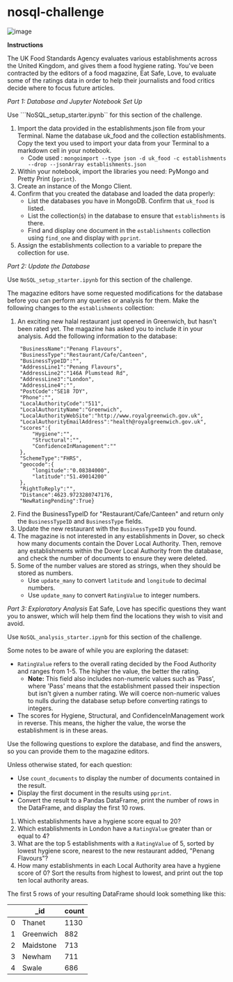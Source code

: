 # nosql-challenge
![image](https://github.com/ADotG96/nosql-challenge/assets/120142473/5b1999e4-4f4c-4c3a-b9ee-152390a2be08)


__Instructions__

The UK Food Standards Agency evaluates various establishments across the United Kingdom, and gives them a food hygiene rating. You've been contracted by the editors of a food magazine, Eat Safe, Love, to evaluate some of the ratings data in order to help their journalists and food critics decide where to focus future articles.


_Part 1: Database and Jupyter Notebook Set Up_

Use ```NoSQL_setup_starter.ipynb`` for this section of the challenge.

1. Import the data provided in the establishments.json file from your Terminal. Name the database uk_food and the collection establishments. Copy the text you used to import your data from your Terminal to a markdown cell in your notebook.
     * Code used :  ```mongoimport --type json -d uk_food -c establishments --drop --jsonArray establishments.json```
2. Within your notebook, import the libraries you need: PyMongo and Pretty Print (```pprint```).
3. Create an instance of the Mongo Client.
4. Confirm that you created the database and loaded the data properly:
     * List the databases you have in MongoDB. Confirm that ```uk_food``` is listed.
     * List the collection(s) in the database to ensure that ```establishments``` is there.
     * Find and display one document in the ```establishments``` collection using ```find_one``` and display with ```pprint```.
5. Assign the establishments collection to a variable to prepare the collection for use.


_Part 2: Update the Database_

Use ```NoSQL_setup_starter.ipynb``` for this section of the challenge.

The magazine editors have some requested modifications for the database before you can perform any queries or analysis for them. Make the following changes to the ```establishments``` collection:
1. An exciting new halal restaurant just opened in Greenwich, but hasn't been rated yet. The magazine has asked you to include it in your analysis. Add the following information to the database:

```{
    "BusinessName":"Penang Flavours",
    "BusinessType":"Restaurant/Cafe/Canteen",
    "BusinessTypeID":"",
    "AddressLine1":"Penang Flavours",
    "AddressLine2":"146A Plumstead Rd",
    "AddressLine3":"London",
    "AddressLine4":"",
    "PostCode":"SE18 7DY",
    "Phone":"",
    "LocalAuthorityCode":"511",
    "LocalAuthorityName":"Greenwich",
    "LocalAuthorityWebSite":"http://www.royalgreenwich.gov.uk",
    "LocalAuthorityEmailAddress":"health@royalgreenwich.gov.uk",
    "scores":{
        "Hygiene":"",
        "Structural":"",
        "ConfidenceInManagement":""
    },
    "SchemeType":"FHRS",
    "geocode":{
        "longitude":"0.08384000",
        "latitude":"51.49014200"
    },
    "RightToReply":"",
    "Distance":4623.9723280747176,
    "NewRatingPending":True}
```


2. Find the BusinessTypeID for "Restaurant/Cafe/Canteen" and return only the ```BusinessTypeID``` and ```BusinessType``` fields.
3. Update the new restaurant with the ```BusinessTypeID``` you found.
4. The magazine is not interested in any establishments in Dover, so check how many documents contain the Dover Local Authority. Then, remove any establishments within the Dover Local Authority from the database, and check the number of documents to ensure they were deleted.
5. Some of the number values are stored as strings, when they should be stored as numbers.
     * Use ```update_many``` to convert ```latitude``` and ```longitude``` to decimal numbers.
     * Use ```update_many``` to convert ```RatingValue``` to integer numbers.


_Part 3: Exploratory Analysis_
Eat Safe, Love has specific questions they want you to answer, which will help them find the locations they wish to visit and avoid.

Use ```NoSQL_analysis_starter.ipynb``` for this section of the challenge.

Some notes to be aware of while you are exploring the dataset:
  * ```RatingValue``` refers to the overall rating decided by the Food Authority and ranges from 1-5. The higher the value, the better the rating.
      * __Note:__ This field also includes non-numeric values such as 'Pass', where 'Pass' means that the establishment passed their inspection but isn't given a number rating. We will coerce non-numeric values to nulls during the database setup before converting ratings to integers.
  * The scores for Hygiene, Structural, and ConfidenceInManagement work in reverse. This means, the higher the value, the worse the establishment is in these areas.

Use the following questions to explore the database, and find the answers, so you can provide them to the magazine editors.

Unless otherwise stated, for each question:
* Use ```count_documents``` to display the number of documents contained in the result.
* Display the first document in the results using ```pprint```.
* Convert the result to a Pandas DataFrame, print the number of rows in the DataFrame, and display the first 10 rows.

1. Which establishments have a hygiene score equal to 20?
2. Which establishments in London have a ```RatingValue``` greater than or equal to 4?
3. What are the top 5 establishments with a ```RatingValue``` of 5, sorted by lowest hygiene score, nearest to the new restaurant added, "Penang Flavours"?
4. How many establishments in each Local Authority area have a hygiene score of 0? Sort the results from highest to lowest, and print out the top ten local authority areas.


The first 5 rows of your resulting DataFrame should look something like this:


| |_id|count|
|-|---|-----|
|0|Thanet|1130|
|1|Greenwich|882|
|2|Maidstone|713|
|3|Newham|711|
|4|Swale|686|
